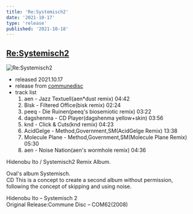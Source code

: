 ```yaml
---
title: 'Re​:​Systemisch2'
date: '2021-10-17'
type: 'release'
published: '2021-10-18'
---
```


## [Re​:​Systemisch2](https://communedisc.bandcamp.com/album/re-systemisch2)
![Re:Systemisch2](https://f4.bcbits.com/img/a4286318292_16.jpg)
* released 2021.10.17
* release from [communedisc](https://communedisc.bandcamp.com/)
* track list
  1. aen - Jazz Textuell(aen*dust remix) 04:42
  2. Bisk - Filtered Office(bisk remix) 02:24
  3. peeq - Die Ruinen(peeq's biosemiotic remix) 03:22
  4. dagshenma - CD Player(dagshenma yellow+skin) 03:56
  5. knd - Click & Cuts(knd remix) 04:23
  6. AcidGelge - Method,Government,SM(AcidGelge Remix) 13:38
  7. Molecule Plane - Method,Government,SM(Molecule Plane Remix) 05:30
  8. aen - Noise Nation(aen's wormhole remix) 04:36
  
Hidenobu Ito / Systemisch2 Remix Album.  

Oval's album Systemisch.  
CD This is a concept to create a second album without permission, following the concept of skipping and using noise.  

Hidenobu Ito – Systemisch 2  
Original Release:Commune Disc – COM62(2008)